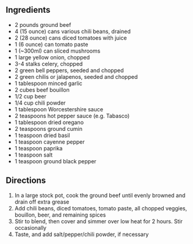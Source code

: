 ## Ingredients
- 2 pounds ground beef
- 4 (15 ounce) cans various chili beans, drained
- 2 (28 ounce) cans diced tomatoes with juice
- 1 (6 ounce) can tomato paste
- 1 (~300ml) can sliced mushrooms
- 1 large yellow onion, chopped
- 3-4 stalks celery, chopped
- 2 green bell peppers, seeded and chopped
- 2 green chilis or jalapenos, seeded and chopped
- 1 tablespoon minced garlic
- 2 cubes beef bouillon
- 1/2 cup beer
- 1/4 cup chili powder
- 1 tablespoon Worcestershire sauce
- 2 teaspoons hot pepper sauce (e.g. Tabasco)
- 1 tablespoon dried oregano
- 2 teaspoons ground cumin
- 1 teaspoon dried basil
- 1 teaspoon cayenne pepper
- 1 teaspoon paprika
- 1 teaspoon salt
- 1 teaspoon ground black pepper

## Directions
1. In a large stock pot, cook the ground beef until evenly browned and drain off extra grease
1. Add chili beans, diced tomatoes, tomato paste, all chopped veggies, bouillon, beer, and remaining spices
1. Stir to blend, then cover and simmer over low heat for 2 hours. Stir occasionally
1. Taste, and add salt/pepper/chili powder, if necessary

